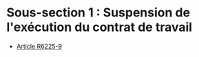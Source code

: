 # Sous-section 1 : Suspension de l'exécution du contrat de travail

* [Article R6225-9](./LEGIARTI000022357313.md)
